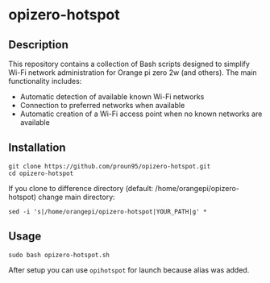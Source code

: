 # opizero-hotspot

## Description

This repository contains a collection of Bash scripts designed to simplify Wi-Fi network administration for Orange pi zero 2w (and others). The main functionality includes:
- Automatic detection of available known Wi-Fi networks
- Connection to preferred networks when available
- Automatic creation of a Wi-Fi access point when no known networks are available

## Installation
```
git clone https://github.com/proun95/opizero-hotspot.git
cd opizero-hotspot
```
If you clone to difference directory (default: /home/orangepi/opizero-hotspot) change main directory:
```
sed -i 's|/home/orangepi/opizero-hotspot|YOUR_PATH|g' *
```
## Usage
```
sudo bash opizero-hotspot.sh
```
After setup you can use ```opihotspot``` for launch because alias was added.
